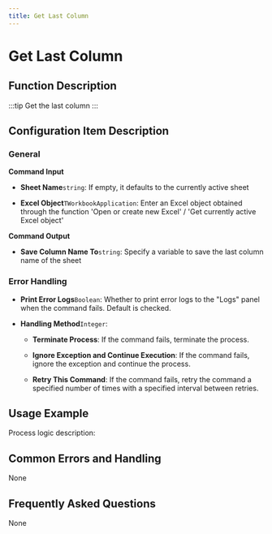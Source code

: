 ```yaml
---
title: Get Last Column
---
```


# Get Last Column

## Function Description

:::tip 
Get the last column
:::

## Configuration Item Description

### General

**Command Input**

- **Sheet Name**`string`: If empty, it defaults to the currently active sheet

- **Excel Object**`TWorkbookApplication`: Enter an Excel object obtained through the function 'Open or create new Excel' / 'Get currently active Excel object'


**Command Output**

- **Save Column Name To**`string`: Specify a variable to save the last column name of the sheet


### Error Handling

- **Print Error Logs**`Boolean`: Whether to print error logs to the "Logs" panel when the command fails. Default is checked. 

- **Handling Method**`Integer`:

    - **Terminate Process**: If the command fails, terminate the process.

    - **Ignore Exception and Continue Execution**: If the command fails, ignore the exception and continue the process.

    - **Retry This Command**: If the command fails, retry the command a specified number of times with a specified interval between retries.

## Usage Example

Process logic description:

## Common Errors and Handling

None

## Frequently Asked Questions

None

